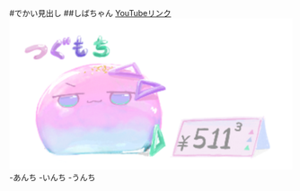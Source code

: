 #でかい見出し
##しばちゃん
[YouTubeリンク](https://www.youtube.com/@shibachan214)
![謎の物体X](pic1.png)
-あんち
-いんち
-うんち